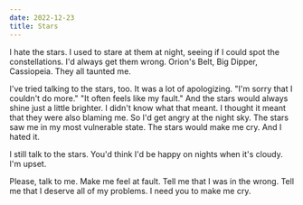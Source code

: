 ```yaml
---
date: 2022-12-23
title: Stars
---
```


I hate the stars.
I used to stare at them at night,
seeing if I could spot the constellations.
I'd always get them wrong.
Orion's Belt, Big Dipper, Cassiopeia.
They all taunted me.

I've tried talking to the stars, too.
It was a lot of apologizing.
"I'm sorry that I couldn't do more."
"It often feels like my fault."
And the stars would always shine
just a little brighter.
I didn't know what that meant.
I thought it meant that they were also blaming me.
So I'd get angry at the night sky.
The stars saw me in my most vulnerable state.
The stars would make me cry.
And I hated it.

I still talk to the stars.
You'd think I'd be happy
on nights when it's cloudy.
I'm upset.

Please, talk to me.
Make me feel at fault.
Tell me that I was in the wrong.
Tell me that I deserve all of my problems.
I need you to make me cry.
